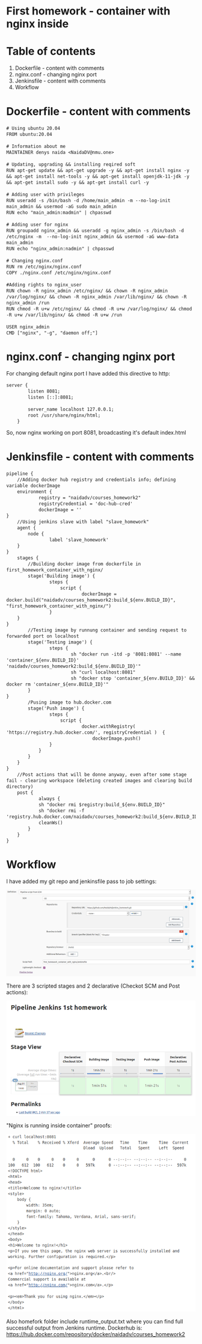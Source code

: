 # First homework - container with nginx inside

# Table of contents 
1. Dockerfile - content with comments
2. nginx.conf - changing nginx port
3. Jenkinsfile - content with comments
4. Workflow
# Dockerfile - content with comments 
~~~
# Using ubuntu 20.04
FROM ubuntu:20.04

# Information about me
MAINTAINER denys naida <NaidaDV@nmu.one>

# Updating, upgrading && installing reqired soft
RUN apt-get update && apt-get upgrade -y && apt-get install nginx -y && apt-get install net-tools -y && apt-get install openjdk-11-jdk -y && apt-get install sudo -y && apt-get install curl -y

# Adding user with privileges
RUN useradd -s /bin/bash -d /home/main_admin -m --no-log-init main_admin && usermod -aG sudo main_admin
RUN echo "main_admin:madmin" | chpasswd

# Adding user for nginx
RUN groupadd nginx_admin && useradd -g nginx_admin -s /bin/bash -d /etc/nginx -m  --no-log-init nginx_admin && usermod -aG www-data main_admin
RUN echo "nginx_admin:nadmin" | chpasswd

# Changing nginx.conf
RUN rm /etc/nginx/nginx.conf
COPY ./nginx.conf /etc/nginx/nginx.conf

#Adding rights to nginx_user
RUN chown -R nginx_admin /etc/nginx/ && chown -R nginx_admin /var/log/nginx/ && chown -R nginx_admin /var/lib/nginx/ && chown -R nginx_admin /run
RUN chmod -R u+w /etc/nginx/ && chmod -R u+w /var/log/nginx/ && chmod -R u+w /var/lib/nginx/ && chmod -R u+w /run

USER nginx_admin
CMD ["nginx", "-g", "daemon off;"]
~~~
# nginx.conf - changing nginx port
For changing default nginx port I have added this directive to http:
~~~
server {
        listen 8081;
        listen [::]:8081;

        server_name localhost 127.0.0.1;
        root /usr/share/nginx/html;
    }
~~~
So, now nginx working on port 8081, broadcasting it's default index.html
# Jenkinsfile - content with comments
~~~  
pipeline {
	//Adding docker hub registry and credentials info; defining variable dockerImage
	environment { 
        	registry = "naidadv/courses_homework2" 
        	registryCredential = 'doc-hub-cred' 
        	dockerImage = '' 
}
	//Using jenkins slave with label "slave_homework"
	agent {
		node {
        		label 'slave_homework'
	}
}
	stages {
		//Building docker image from dockerfile in first_homework_container_with_nginx/
		stage('Building image') {
        		steps {
        			script {
                			dockerImage = docker.build("naidadv/courses_homework2:build_${env.BUILD_ID}", "first_homework_container_with_nginx/")
                }
	}
}
		//Testing image by runnung container and sending request to forwarded port on localhost
		stage('Testing image') {
        		steps {
            			sh "docker run -itd -p '8081:8081' --name 'container_${env.BUILD_ID}' 'naidadv/courses_homework2:build_${env.BUILD_ID}'"
            			sh "curl localhost:8081"
            			sh "docker stop 'container_${env.BUILD_ID}' && docker rm 'container_${env.BUILD_ID}'"
        }
}       
		/Pusing image to hub.docker.com 
		stage('Push image') {
        		steps {
        			script {
                			docker.withRegistry( 'https://registry.hub.docker.com/', registryCredential )  {
                    			dockerImage.push()
				}
			}
		}
	}    
}
	//Post actions that will be donne anyway, even after some stage fail - clearing workspace (deleting created images and clearing build directory)
	post { 
        	always {
			sh "docker rmi $registry:build_${env.BUILD_ID}"
			sh "docker rmi -f 'registry.hub.docker.com/naidadv/courses_homework2:build_${env.BUILD_ID}'"
			cleanWs()
		}
	}
}
~~~
# Workflow
I have added my git repo and jenkinsfile pass to job settings:

![](first_homework_container_with_nginx\screenshots\1.png)

There are 3 scripted stages and 2 declarative (Checkot SCM and Post actions):

![](first_homework_container_with_nginx\screenshots\2.png)

"Nginx is running inside container" proofs:

![](first_homework_container_with_nginx\screenshots\3.png)

Also homefork folder include runtime_output.txt where you can find full successful output from Jenkins runtime.
Dockerhub is: https://hub.docker.com/repository/docker/naidadv/courses_homework2